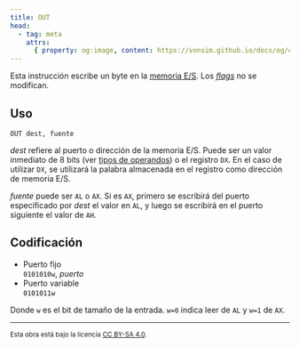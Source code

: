 ```yaml
---
title: OUT
head:
  - tag: meta
    attrs:
      { property: og:image, content: https://vonsim.github.io/docs/og/cpu/instructions/out.png }
---
```


Esta instrucción escribe un byte en la [memoria E/S](/docs/io/modules/). Los [_flags_](/docs/cpu/#flags) no se modifican.

## Uso

```vonsim
OUT dest, fuente
```

_dest_ refiere al puerto o dirección de la memoria E/S. Puede ser un valor inmediato de 8 bits (ver [tipos de operandos](/docs/cpu/assembly/#operandos)) o el registro `DX`. En el caso de utilizar `DX`, se utilizará la palabra almacenada en el registro como dirección de memoria E/S.

_fuente_ puede ser `AL` o `AX`. Si es `AX`, primero se escribirá del puerto especificado por _dest_ el valor en `AL`, y luego se escribirá en el puerto siguiente el valor de `AH`.

## Codificación

- Puerto fijo  
  `0101010w`, _puerto_
- Puerto variable  
  `0101011w`

Donde `w` es el bit de tamaño de la entrada. `w=0` indica leer de `AL` y `w=1` de `AX`.

---

<small>Esta obra está bajo la licencia <a target="_blank" rel="license noopener noreferrer" href="http://creativecommons.org/licenses/by-sa/4.0/">CC BY-SA 4.0</a>.</small>
